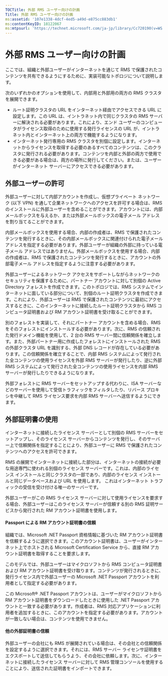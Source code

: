 ```yaml
---
TOCTitle: 外部 RMS ユーザー向けの計画
Title: 外部 RMS ユーザー向けの計画
ms:assetid: '107e1338-4dcf-4ed5-a49d-e875cc883db1'
ms:contentKeyID: 18122067
ms:mtpsurl: 'https://technet.microsoft.com/ja-jp/library/Cc720190(v=WS.10)'
---
```


外部 RMS ユーザー向けの計画
===========================

ここでは、組織と外部ユーザーがインターネットを通じて RMS で保護されたコンテンツを共有できるようにするために、実装可能なトポロジについて説明します。

次のいずれかのオプションを使用して、内部用と外部用の両方の RMS クラスタを展開できます。

-   ルート証明クラスタの URL をインターネット経由でアクセスできる URL に設定します。この URL は、イントラネット内で同じクラスタの RMS サーバーに解決される必要があります。これにより、エンド ユーザーのコンピュータがライセンス取得のために使用する発行ライセンスの URL が、イントラネット内とインターネット上の両方で機能するようになります。
-   インターネット発行専用の RMS クラスタを別個に設定します。インターネットからライセンスを取得する必要のあるすべてのコンテンツは、このクラスタに発行される必要があります。コンテンツを内部と外部の両方で使用できる必要がある場合は、両方の場所に発行してください。または、ユーザーがインターネット サーバーにアクセスできる必要があります。

外部ユーザーの許可
------------------

外部ユーザーに対して内部アカウントを作成し、仮想プライベート ネットワーク (以下 VPN) を通して企業ネットワークへのアクセスを許可する場合は、RMS のインストールに外部ユーザーを含めることができます。アカウントには、内部メールボックスを与えるか、または外部メールボックスの電子メール アドレスを割り当てることができます。

内部メールボックスを使用する場合、内部の作成者は、RMS で保護されたコンテンツを発行するときに、その内部メールボックスに関連付けられた電子メール アドレスを指定する必要があります。外部ユーザーが組織の外部に持っている電子メール アドレスではありません。外部メールボックスを使用する場合、内部の作成者は、RMS で保護されたコンテンツを発行するときに、アカウントの外部電子メール アドレスを指定するように注意する必要があります。

外部ユーザーによるネットワーク アクセスをサポートしながらネットワークのセキュリティを保護するために、パートナー アカウントに対して別個の Active Directory フォレストを作成できます。このトポロジでは、RMS システムでインターネットに面している部分について、別個のルート証明クラスタを作成できます。これにより、外部ユーザーは RMS で保護されたコンテンツに最初にアクセスするときに、このインターネットに接続したルート証明クラスタから RMS コンピュータ証明書および RM アカウント証明書を受け取ることができます。

別のフォレストを実装して、それにパートナー アカウントを含める場合、RMS をそのフォレストにインストールする必要があります。次に、RMS の信頼された発行ドメイン機能を使用して、2 台の RMS サーバー間に信頼関係を確立します。また、外部パートナー用に作成したフォレストにインストールされた RMS の外部クラスタ URL を識別する、外部 DNS レコードが存在している必要があります。この信頼関係を確立することで、内部 RMS システムによって発行された全コンテンツの使用ライセンスを外部 RMS サーバーが発行したり、逆に外部 RMS システムによって発行された全コンテンツの使用ライセンスを内部 RMS サーバーが発行したりできるようになります。

外部フォレストに RMS サーバーをセットアップする代わりに、ISA サーバーなどのサーバーを使用して受信トラフィックをフィルタしたり、リバース プロキシを中継して RMS ライセンス要求を内部 RMS サーバーへ送信するようにできます。

外部証明書の使用
----------------

インターネットに接続したライセンス サーバーとして別個の RMS サーバーをセットアップし、そのライセンス サーバーからコンテンツを発行し、そのサーバー上で信頼関係を指定することにより、外部ユーザーに RMS で保護されたコンテンツへのアクセスを許可できます。

RMS の展開でインターネットに接続した部分は、インターネットの接続が必要な用途専門に使われる別個のライセンス サーバーです。これは、内部のライセンス インストールと同じクラスタの一部であり、内部のライセンス インストールと同じデータベースおよび URL を使用します。 これはインターネット トラフィックの受信を受け付ける唯一のサーバーです。

外部ユーザーがこの RMS ライセンス サーバーに対して使用ライセンスを要求する場合、外部ユーザーはこのライセンス サーバーが信頼する別の RMS 証明サービスから発行された RM アカウント証明書を使用します。

#### Passport による RM アカウント証明書の信頼

組織では、Microsoft .NET Passport 資格情報に基づいた RM アカウント証明書を信頼するように選択できます。このアカウント証明書は、ユーザーがインターネット上でホストされる Microsoft Certification Service から、直接 RM アカウント証明書を取得することを要求します。

このモデルでは、外部ユーザーはマイクロソフトから RMS コンピュータ証明書および RM アカウント証明書を受け取ります。コンテンツが発行されるときに、発行ライセンス内で外部ユーザーの Microsoft .NET Passport アカウントを利用者として指定する必要があります。

この Microsoft® .NET Passport アカウントは、ユーザーがマイクロソフトから RM アカウント証明書をダウンロードしたときに使用した .NET Passport アカウントと一致する必要があります。作成者は、RMS 対応アプリケーションに利用者を追加するときに、このアカウントを指定する必要があります。アカウントが一致しない場合は、コンテンツを使用できません。

#### 他の外部証明書の信頼

外部ユーザーの会社にも RMS が展開されている場合は、その会社との信頼関係を設定するように選択できます。それには、RMS サーバー ライセンサ証明書をエクスポートして送信してもらうよう、その会社に依頼します。次に、インターネットに接続したライセンス サーバーに対して RMS 管理コンソールを使用することにより、送信された証明書をインポートできます。
